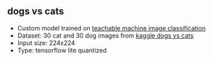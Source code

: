 ## dogs vs cats
* Custom model trained on [teachable machine image classification](https://teachablemachine.withgoogle.com/train/image)
* Dataset: 30 cat and 30 dog images from [kaggle dogs vs cats](https://www.kaggle.com/c/dogs-vs-cats)
* Input size: 224x224
* Type: tensorflow lite quantized